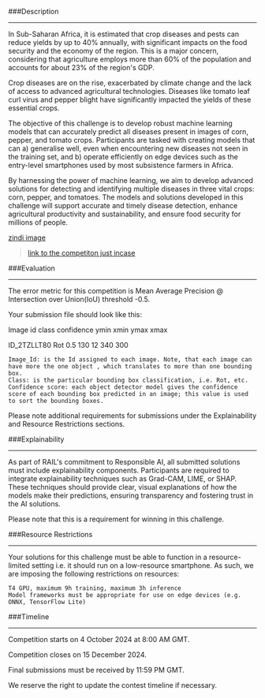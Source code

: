 ###Description
___
In Sub-Saharan Africa, it is estimated that crop diseases and pests can reduce yields by up to 40% annually, with significant impacts on the food security and the economy of the region. This is a major concern, considering that agriculture employs more than 60% of the population and accounts for about 23% of the region's GDP.

Crop diseases are on the rise, exacerbated by climate change and the lack of access to advanced agricultural technologies. Diseases like tomato leaf curl virus and pepper blight have significantly impacted the yields of these essential crops.

The objective of this challenge is to develop robust machine learning models that can accurately predict all diseases present in images of corn, pepper, and tomato crops. Participants are tasked with creating models that can a) generalise well, even when encountering new diseases not seen in the training set, and b) operate efficiently on edge devices such as the entry-level smartphones used by most subsistence farmers in Africa.

By harnessing the power of machine learning, we aim to develop advanced solutions for detecting and identifying multiple diseases in three vital crops: corn, pepper, and tomatoes. The models and solutions developed in this challenge will support accurate and timely disease detection, enhance agricultural productivity and sustainability, and ensure food security for millions of people.

[zindi image](zindi.png)
> [link to the competiton just incase](https://zindi.africa/competitions/ghana-crop-disease-detection-challenge)


###Evaluation
___
The error metric for this competition is Mean Average Precision @ Intersection over Union(IoU) threshold -0.5.

Your submission file should look like this:

Image id class confidence ymin xmin ymax xmax

ID_2TZLLT80 Rot 0.5 130 12 340 300

    Image_Id: is the Id assigned to each image. Note, that each image can have more the one object , which translates to more than one bounding box.
    Class: is the particular bounding box classification, i.e. Rot, etc.
    Confidence score: each object detector model gives the confidence score of each bounding box predicted in an image; this value is used to sort the bounding boxes.

Please note additional requirements for submissions under the Explainability and Resource Restrictions sections.


###Explainability
___
As part of RAIL's commitment to Responsible AI, all submitted solutions must include explainability components. Participants are required to integrate explainability techniques such as Grad-CAM, LIME, or SHAP. These techniques should provide clear, visual explanations of how the models make their predictions, ensuring transparency and fostering trust in the AI solutions.

Please note that this is a requirement for winning in this challenge.


###Resource Restrictions
___
Your solutions for this challenge must be able to function in a resource-limited setting i.e. it should run on a low-resource smartphone. As such, we are imposing the following restrictions on resources:

    T4 GPU, maximum 9h training, maximum 3h inference
    Model frameworks must be appropriate for use on edge devices (e.g. ONNX, TensorFlow Lite)


###Timeline
___
Competition starts on 4 October 2024 at 8:00 AM GMT.

Competition closes on 15 December 2024.

Final submissions must be received by 11:59 PM GMT.

We reserve the right to update the contest timeline if necessary.
